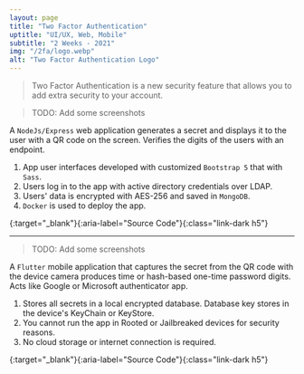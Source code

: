 ```yaml
---
layout: page
title: "Two Factor Authentication"
uptitle: "UI/UX, Web, Mobile"
subtitle: "2 Weeks - 2021"
img: "/2fa/logo.webp"
alt: "Two Factor Authentication Logo"
---
```


> Two Factor Authentication is a new security feature that allows you to add extra security to your account.

> TODO: Add some screenshots

A `NodeJs/Express` web application generates a secret and displays it to the user with a QR code on the screen. Verifies the digits of the users with an endpoint.

1. App user interfaces developed with customized `Bootstrap 5` that with `Sass`.
1. Users log in to the app with active directory credentials over LDAP.
1. Users' data is encrypted with AES-256 and saved in `MongoDB`.
1. `Docker` is used to deploy the app.

[<i class="bi bi-github"></i>](https://github.com/aeosmanoglu/ikiadimApp){:target="\_blank"}{:aria-label="Source Code"}{:class="link-dark h5"}

---

> TODO: Add some screenshots

A `Flutter` mobile application that captures the secret from the QR code with the device camera produces time or hash-based one-time password digits. Acts like Google or Microsoft authenticator app.

1. Stores all secrets in a local encrypted database. Database key stores in the device's KeyChain or KeyStore.
1. You cannot run the app in Rooted or Jailbreaked devices for security reasons.
1. No cloud storage or internet connection is required.

[<i class="bi bi-github"></i>](https://github.com/aeosmanoglu/ikiadim){:target="\_blank"}{:aria-label="Source Code"}{:class="link-dark h5"}
